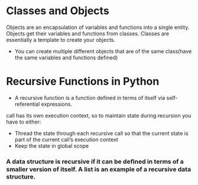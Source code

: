 # Classes and Objects

Objects are an encapsulation of variables and functions into a single entity. Objects get their variables and functions from classes. Classes are essentially a template to create your objects.

- You can create multiple different objects that are of the same class(have the same variables and functions defined)

# Recursive Functions in Python

- A recursive function is a function defined in terms of itself via self-referential expressions.

call has its own execution context, so to maintain state during recursion you have to either:

- Thread the state through each recursive call so that the current state is part of the current call’s execution context
- Keep the state in global scope

### A data structure is recursive if it can be deﬁned in terms of a smaller version of itself. A list is an example of a recursive data structure.
